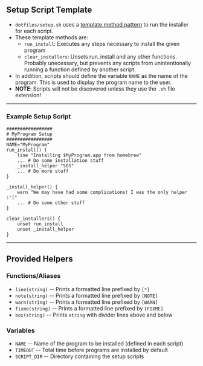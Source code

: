Setup Script Template
----

* `dotfiles/setup.sh` uses a [template method pattern](https://refactoring.guru/design-patterns/template-method) to run the installer for each script.
* These template methods are:
	- `run_install`:  Executes any steps necessary to install the given program
	- `clear_installers`: Unsets run_install and any other functions. Probably unecessary, but prevents any scripts from unintentionally running a function defined by another script.
* In addition, scripts should define the variable `NAME` as the name of the program. This is used to display the program name to the user.
* **NOTE**: Scripts will not be discovered unless they use the `.sh` file extension!

----

### Example Setup Script

```
#################
# MyProgram Setup
#################
NAME="MyProgram"
run_install() {
	line "Installing $MyProgram.app from homebrew"
	... # Do some installation stuff
	_install_helper "SOS"
	... # Do more stuff
}

_install_helper() {
	warn "We may have had some complications! I was the only helper :'("
	... # Do some other stuff
}

clear_installers() {
	unset run_install
	unset _install_helper
}
```

----

## Provided Helpers
### Functions/Aliases
* `line(string)` -- Prints a formatted line prefixed by `[*]`
* `note(string)` -- Prints a formatted line prefixed by `[NOTE]`
* `warn(string)` -- Prints a formatted line prefixed by `[WARN]`
* `fixme(string)` -- Prints a formatted line prefixed by `[FIXME]`
* `box(string)` -- Prints `string` with divider lines above and below
### Variables
* `NAME` -- Name of the program to be installed (defined in each script)
* `TIMEOUT` -- Total time before programs are installed by default
* `SCRIPT_DIR` -- Directory containing the setup scripts
